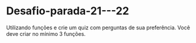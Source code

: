 # Desafio-parada-21---22
Utilizando funções e crie um quiz com perguntas de sua preferência. Você deve criar no mínimo 3 funções.
